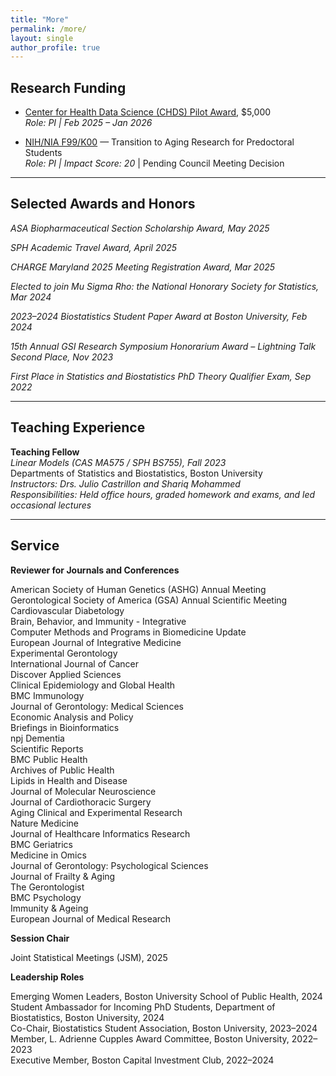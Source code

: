 ```yaml
---
title: "More"
permalink: /more/
layout: single
author_profile: true
---
```


<style>
.page__content p {
  font-family: "Georgia", serif;
  font-size: 17px;
  line-height: 1.7;
  color: #2a2a2a;
}
.page__content em {
  color: #444;
  font-style: italic;
}
.page__content strong {
  color: #111;
  font-weight: 600;
}
</style>

## Research Funding

- [Center for Health Data Science (CHDS) Pilot Award](https://sites.bu.edu/healthdatascience/), $5,000  
  *Role: PI | Feb 2025 – Jan 2026*

- [NIH/NIA F99/K00](https://grants.nih.gov/grants/guide/rfa-files/RFA-AG-23-016.html) — Transition to Aging Research for Predoctoral Students  
  *Role: PI | Impact Score: 20* | Pending Council Meeting Decision

---

## Selected Awards and Honors

_ASA Biopharmaceutical Section Scholarship Award, May 2025_ 

_SPH Academic Travel Award, April 2025_ 

_CHARGE Maryland 2025 Meeting Registration Award, Mar 2025_  

_Elected to join Mu Sigma Rho: the National Honorary Society for Statistics, Mar 2024_  

_2023–2024 Biostatistics Student Paper Award at Boston University, Feb 2024_  

_15th Annual GSI Research Symposium Honorarium Award – Lightning Talk Second Place, Nov 2023_  

_First Place in Statistics and Biostatistics PhD Theory Qualifier Exam, Sep 2022_  

---


## Teaching Experience

**Teaching Fellow**  
_Linear Models (CAS MA575 / SPH BS755), Fall 2023_  
Departments of Statistics and Biostatistics, Boston University  
_Instructors: Drs. Julio Castrillon and Shariq Mohammed_  
_Responsibilities: Held office hours, graded homework and exams, and led occasional lectures_

---

## Service

**Reviewer for Journals and Conferences**

American Society of Human Genetics (ASHG) Annual Meeting  
Gerontological Society of America (GSA) Annual Scientific Meeting  
Cardiovascular Diabetology  
Brain, Behavior, and Immunity - Integrative  
Computer Methods and Programs in Biomedicine Update  
European Journal of Integrative Medicine  
Experimental Gerontology  
International Journal of Cancer  
Discover Applied Sciences  
Clinical Epidemiology and Global Health  
BMC Immunology  
Journal of Gerontology: Medical Sciences  
Economic Analysis and Policy  
Briefings in Bioinformatics  
npj Dementia  
Scientific Reports  
BMC Public Health  
Archives of Public Health  
Lipids in Health and Disease  
Journal of Molecular Neuroscience  
Journal of Cardiothoracic Surgery  
Aging Clinical and Experimental Research  
Nature Medicine  
Journal of Healthcare Informatics Research  
BMC Geriatrics  
Medicine in Omics  
Journal of Gerontology: Psychological Sciences  
Journal of Frailty & Aging  
The Gerontologist  
BMC Psychology    
Immunity & Ageing    
European Journal of Medical Research     

**Session Chair**

Joint Statistical Meetings (JSM), 2025

**Leadership Roles**

Emerging Women Leaders, Boston University School of Public Health, 2024  
Student Ambassador for Incoming PhD Students, Department of Biostatistics, Boston University, 2024  
Co-Chair, Biostatistics Student Association, Boston University, 2023–2024  
Member, L. Adrienne Cupples Award Committee, Boston University, 2022–2023  
Executive Member, Boston Capital Investment Club, 2022–2024

